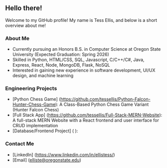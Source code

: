 ## Hello there!

Welcome to my GitHub profile! My name is Tess Ellis, and below is a short overview about me!

### About Me
- Currently pursuing an Honors B.S. in Computer Science at Oregon State University (Expected Graduation: Spring 2026)
- Skilled in Python, HTML/CSS, SQL, Javascript, C/C++/C#, Java, Express, React, Node, MongoDB, Flask, NoSQL
- Interested in gaining new experience in software development, UI/UX design, and machine learning

### Engineering Projects
- [Python Chess Game] (https://github.com/tessellis/Python-Falcon-Hunter-Chess-Game): A Class-Based Python Chess Game Variant (Hunter Falcon Chess)
- [Full Stack App] (https://github.com/tessellis/Full-Stack-MERN-Website): A full-stack MERN Website with a React frontend and user interface for CRUD implementation
- [Database/Frontend Project] ( ):

### Contact Me
- [LinkedIn] (https://www.linkedin.com/in/ellistess/)
- [Email] (elliste@oregonstate.edu)

<!--
**tessellis/tessellis** is a ✨ _special_ ✨ repository because its `README.md` (this file) appears on your GitHub profile.

Here are some ideas to get you started:

- 🔭 I’m currently working on ...
- 🌱 I’m currently learning ...
- 👯 I’m looking to collaborate on ...
- 🤔 I’m looking for help with ...
- 💬 Ask me about ...
- 📫 How to reach me: ...
- 😄 Pronouns: ...
- ⚡ Fun fact: ...
-->
